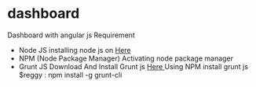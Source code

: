 # dashboard

Dashboard with angular js
Requirement
- Node JS
  installing node js on <a href="https://github.com/nodejs/node-v0.x-archive/wiki/Installing-Node.js-via-package-manager?utm_source=%5Bdeliciuos%5D&utm_medium=twitter" target="_blank">Here</a>
- NPM (Node Package Manager)
  Activating node package manager
- Grunt JS 
  Download And Install Grunt js <a href="http://gruntjs.com/">Here </a>
  Using NPM install grunt js 
$reggy : npm install -g grunt-cli
